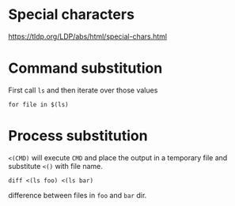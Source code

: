 
# Special characters

https://tldp.org/LDP/abs/html/special-chars.html

# Command substitution

First call `ls` and then iterate over those values

```shell
for file in $(ls)
```

# Process substitution

`<(CMD)` will execute `CMD` and place the output in a temporary file and substitute `<()` with file name.

```shell
diff <(ls foo) <(ls bar)
```

difference between files in `foo` and `bar` dir.


